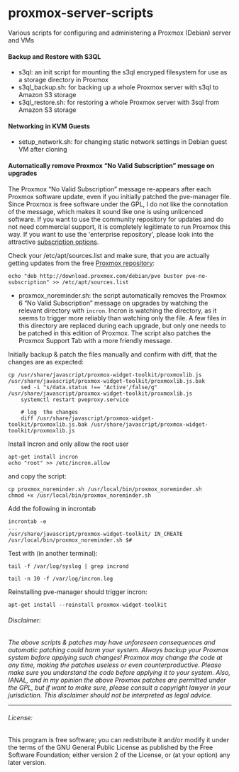 # proxmox-server-scripts
Various scripts for configuring and administering a Proxmox (Debian) server and VMs

#### Backup and Restore with S3QL

 - s3ql: an init script for mounting the s3ql encryped filesystem for use as a storage directory in Proxmox
 - s3ql_backup.sh: for backing up a whole Proxmox server with s3ql to Amazon S3 storage
 - s3ql_restore.sh:	for restoring a whole Proxmox server with 3sql from Amazon S3 storage

#### Networking in KVM Guests
 - setup_network.sh: for changing static network settings in Debian guest VM after cloning

#### Automatically remove Proxmox “No Valid Subscription” message on upgrades

The Proxmox “No Valid Subscription” message re-appears after each Proxmox software update, even if you initially patched the pve-manager file. Since Proxmox is free software under the GPL, I do not like the connotation of the message, which makes it sound like one is using unlicenced software. If you want to use the community repository for updates and do not need commercial support, it is completely legitimate to run Proxmox this way. If you want to use the 'enterprise repository', please look into the attractive [subscription options](https://www.proxmox.com/en/proxmox-ve/pricing).

Check your /etc/apt/sources.list and make sure, that you are actually getting updates from the free [Proxmox repository](https://pve.proxmox.com/wiki/Package_repositories):

```
echo "deb http://download.proxmox.com/debian/pve buster pve-no-subscription" >> /etc/apt/sources.list
```

 - proxmox_noreminder.sh: the script automatically removes the Proxmox 6 “No Valid Subscription” message on upgrades by watching the relevant directory with ```incron```. Incron is watching the directory, as it seems to trigger more reliably than watching only the file. A few files in this directory are replaced during each upgrade, but only one needs to be patched in this edition of Proxmox. The script also patches the Proxmox Support Tab with a more friendly message.

Initially backup & patch the files manually and confirm with diff, that the changes are as expected:
```
cp /usr/share/javascript/proxmox-widget-toolkit/proxmoxlib.js /usr/share/javascript/proxmox-widget-toolkit/proxmoxlib.js.bak
    sed -i "s/data.status !== 'Active'/false/g" /usr/share/javascript/proxmox-widget-toolkit/proxmoxlib.js
    systemctl restart pveproxy.service

    # log  the changes
    diff /usr/share/javascript/proxmox-widget-toolkit/proxmoxlib.js.bak /usr/share/javascript/proxmox-widget-toolkit/proxmoxlib.js
```

Install Incron and only allow the root user
```
apt-get install incron
echo "root" >> /etc/incron.allow
```

and copy the script:
```
cp proxmox_noreminder.sh /usr/local/bin/proxmox_noreminder.sh
chmod +x /usr/local/bin/proxmox_noreminder.sh
```

Add the following in incrontab
```
incrontab -e
...
/usr/share/javascript/proxmox-widget-toolkit/ IN_CREATE /usr/local/bin/proxmox_noreminder.sh $#
```

Test with (in another terminal):
```
tail -f /var/log/syslog | grep incrond

tail -n 30 -f /var/log/incron.log
```
Reinstalling pve-manager should trigger incron:
```
apt-get install --reinstall proxmox-widget-toolkit
```

###### Disclaimer:
*The above scripts & patches may have unforeseen consequences and automatic patching could harm your system. Always backup your Proxmox system before applying such changes! Proxmox may change the code at any time, making the patches useless or even counterproductive. Please make sure you understand the code before applying it to your system. Also, IANAL, and in my opinion the above Proxmox patches are permitted under the GPL, but if want to make sure, please consult a copyright lawyer in your jurisdiction. This disclaimer should not be interpreted as legal advice.*

---
###### License:
This program is free software; you can redistribute it and/or modify it under the terms of the GNU General Public License as published by the Free Software Foundation; either version 2 of the License, or (at your option) any later version.

